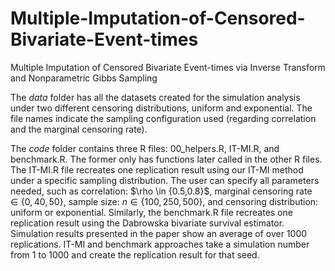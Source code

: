 # Multiple-Imputation-of-Censored-Bivariate-Event-times
Multiple Imputation of Censored  Bivariate Event-times via Inverse Transform and Nonparametric Gibbs Sampling

The *data* folder has all the datasets created for the simulation analysis under two different censoring distributions, uniform and exponential. The file names indicate the sampling configuration used (regarding correlation and the marginal censoring rate). 

The *code* folder contains three R files: 00_helpers.R, IT-MI.R, and benchmark.R. The former only has functions later called in the other R files. The IT-MI.R file recreates one replication result using our IT-MI method under a specific sampling distribution. The user can specify all parameters needed, such as correlation: $\rho \in \{0.5,0.8}$, marginal censoring rate $\in \{0,40,50\}$, sample size: $n \in \{100,250,500\}$, and censoring distribution: uniform or exponential. Similarly, the benchmark.R file recreates one replication result using the Dabrowska bivariate survival estimator. Simulation results presented in the paper show an average of over 1000 replications. IT-MI and benchmark approaches take a simulation number from 1 to 1000 and create the replication result for that seed.
